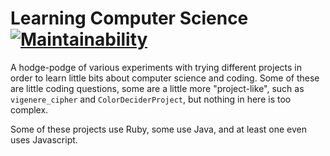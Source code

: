 # Learning Computer Science [![Maintainability](https://api.codeclimate.com/v1/badges/49193a2acd2cc323a802/maintainability)](https://codeclimate.com/github/emmasax4/LearningComputerScience/maintainability)

A hodge-podge of various experiments with trying different projects in order to learn little bits about computer science and coding. Some of these are little coding questions, some are a little more "project-like", such as `vigenere_cipher` and `ColorDeciderProject`, but nothing in here is too complex.

Some of these projects use Ruby, some use Java, and at least one even uses Javascript.
